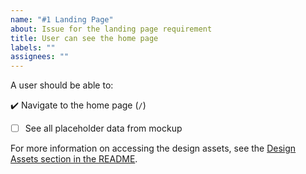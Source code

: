```yaml
---
name: "#1 Landing Page"
about: Issue for the landing page requirement
title: User can see the home page
labels: ""
assignees: ""
---
```


A user should be able to:

:heavy_check_mark: Navigate to the home page (`/`)

- [ ] See all placeholder data from mockup

For more information on accessing the design assets, see the [Design Assets section in the README](https://github.com/OpenClassrooms-Student-Center/Project-10-Bank-API#design-assets).
